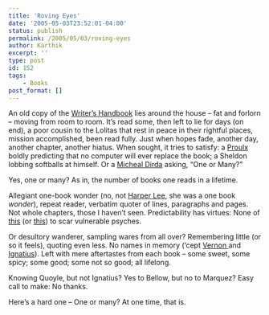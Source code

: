 ```yaml
---
title: 'Roving Eyes'
date: '2005-05-03T23:52:01-04:00'
status: publish
permalink: /2005/05/03/roving-eyes
author: Karthik
excerpt: ''
type: post
id: 152
tags:
    - Books
post_format: []
---
```

An old copy of the [Writer’s Handbook](http://www.amazon.com/exec/obidos/tg/detail/-/0871162121/qid=1115092923/sr=8-1/ref=pd_csp_1/103-7467857-2521455?v=glance&s=books&n=507846) lies around the house – fat and forlorn – moving from room to room. It’s read some, then left to lie for days (on end), a poor cousin to the Lolitas that rest in peace in their rightful places, mission accomplished, been read fully. Just when hopes fade, another day, another chapter, another hiatus. When sought, it tries to satisfy: a [Proulx ](http://www.nytimes.com/books/99/05/23/specials/proulx.html?)boldly predicting that no computer will ever replace the book; a Sheldon lobbing softballs at himself. Or a [Micheal Dirda](http://www.washingtonpost.com/wp-dyn/*/columns/dirdamichael/) asking, “One or Many?”

Yes, one or many? As in, the number of books one reads in a lifetime.

Allegiant one-book wonder (no, not [Harper Lee](http://www.amazon.com/exec/obidos/ASIN/0446310786/amzna9-1-20/ref=nosim/103-7467857-2521455?dev-t=D26XECQVNV6NDQ%26camp=2025%26link_code=xm2), she was a one book *wonder*), repeat reader, verbatim quoter of lines, paragraphs and pages. Not whole chapters, those I haven’t seen. Predictability has virtues: None of [ this](http://www.amazon.com/exec/obidos/tg/detail/-/0060559349/103-5173162-5662268?v=glance) (or [this](http://www.amazon.com/exec/obidos/ASIN/0385491697/amzna9-1-20/ref=nosim/103-5173162-5662268?dev-t=D26XECQVNV6NDQ%26camp=2025%26link_code=xm2)) to scar vulnerable psyches.

Or desultory wanderer, sampling wares from all over? Remembering little (or so it feels), quoting even less. No names in memory (‘cept [Vernon ](http://www.amazon.com/exec/obidos/ASIN/0156029987/qid=1115176994/sr=2-1/ref=pd_bbs_b_2_1/103-5173162-5662268)and [Ignatius](http://www.amazon.com/exec/obidos/ASIN/0802130208/amzna9-1-20/ref=nosim/103-5173162-5662268?dev-t=D26XECQVNV6NDQ%26camp=2025%26link_code=xm2)). Left with mere aftertastes from each book – some sweet, some spicy; some good; some not so good; all lifelong.

Knowing Quoyle, but not Ignatius? Yes to Bellow, but no to Marquez? Easy call to make: No thanks.

Here’s a hard one – One or many? At one time, that is.